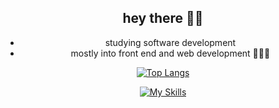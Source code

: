 <div align="center"> <h2> hey there 👋🏼 </h2>

- studying software development
- mostly into front end and web development 👩🏼‍💻

[![Top Langs](https://github-readme-stats.vercel.app/api/top-langs/?username=awrelyah&layout=compact&theme=radical)](https://github.com/awrelyah/github-readme-stats)

[![My Skills](https://skillicons.dev/icons?i=sass,html,js,react,css&theme=dark)](https://skillicons.dev)
</div>
<!--
**awrelyah/awrelyah** is a ✨ _special_ ✨ repository because its `README.md` (this file) appears on your GitHub profile.

Here are some ideas to get you started:

- 🔭 I’m currently working on ...
- 🌱 I’m currently learning ...
- 👯 I’m looking to collaborate on ...
- 🤔 I’m looking for help with ...
- 💬 Ask me about ...
- 📫 How to reach me: ...
- 😄 Pronouns: ...
- ⚡ Fun fact: ...
-->
